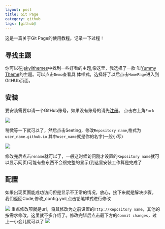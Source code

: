 ```yaml
---
layout: post
title: Git Page
category: github
tags: [github]
---
```


这是一篇关于Git Page的使用教程，记录一下过程！

## 寻找主题
你可以在[jekyllthemes](http://jekyllthemes.org/)中找到一些好看的主题,像这里，我选择了一款
叫[Yummy Theme](http://jekyllthemes.org/themes/yummy-theme/)的主题。可以点击`Demo`查看具
体样式，选择好了以后点击`HomePage`进入到GitHUb页面。

## 安装
要安装需要申请一个GitHub账号，如果没有账号的请先[注册](https://github.com/join?source=header-home)。
点击右上角`Fork`

![](https://raw.githubusercontent.com/MGXT/repository/master/images/fork.png)

稍微等一下就可以了，然后点击Seeting，修改`Repository name`,格式为`user_name.github.io`
其中`user_name`就是你的名字(一般小写)

![](https://raw.githubusercontent.com/MGXT/repository/master/images/rename.png?token=AO0ys_vIdVYjT11r5CQwvhVOBl38vj2fks5chkydwA%3D%3D)

修改完后点击`rename`就可以了，一般这时候访问刚才设置的`Repository name`就可以显示网页(可能有些东西不会很完整的显示)到这里安装工作算是完成了

## 配置
如果出现页面能成功访问但是显示不正常的情况，放心，接下来就是解决步骤。
我们返回Code,修改_config.yml,点击铅笔样式进行修改

![](https://raw.githubusercontent.com/MGXT/repository/master/images/config.png?token=AO0ys-ML5L_YRQWIEZ_mgoVTqlMsgYMPks5chkxzwA%3D%3D)
重点修改项就是url，将其修改为之前设置的`http://Repository name`，其他的按需求修改，这里就不多介绍了。修改完毕后点击最下方的`Commit changes`，过上一小会儿就可以了
![](https://raw.githubusercontent.com/MGXT/repository/master/images/config_detail.png?token=AO0ys6f7ufwy7sY7UKym9GJ8eOJxapEOks5chk4JwA%3D%3D)
